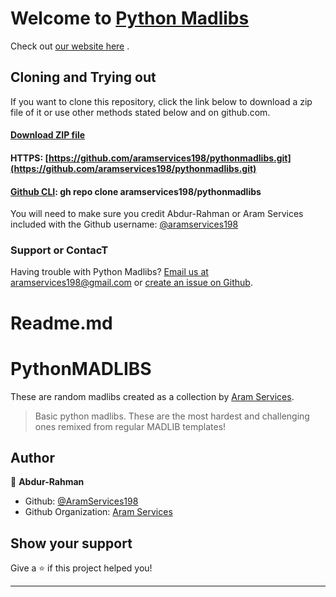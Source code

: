 # Welcome to [Python Madlibs](https://github.com/aramservices198/pythinmadlibs)

Check out [our website here](https://aramservices198.github.io)
.

## Cloning and Trying out
If you want to clone this repository, click the link below to download a zip file of it or use other methods stated below and on github.com.

#### [Download ZIP file](https://github.com/aramservices198/pythonmadlibs/archive/main.zip)
#### HTTPS: [https://github.com/aramservices198/pythonmadlibs.git](https://github.com/aramservices198/pythonmadlibs.git)
#### [Github CLI](https://cli.github.com/): gh repo clone aramservices198/pythonmadlibs

You will need to make sure you credit Abdur-Rahman or Aram Services included with the Github username:
[@aramservices198](https://github.com/aramservices198)
### Support or ContacT
Having trouble with Python Madlibs? [Email us at aramservices198@gmail.com](mailto:aramservices198@gmail.com) or [create an issue on Github](https://github.com/aramservices198/pythonmadlibs/issues/new).


# Readme.md

# PythonMADLIBS
These are random madlibs created as a collection by [Aram Services](https://github.com/Aram-Services/PythonMADLIBS).



> Basic python madlibs. These are the most hardest and challenging ones remixed from regular MADLIB templates!

## Author

👤 **Abdur-Rahman**

* Github: [@AramServices198](https://github.com/aramservices198)
* Github Organization: [Aram Services](https://github.com/Aram-Services)
## Show your support

Give a ⭐️ if this project helped you!

***
